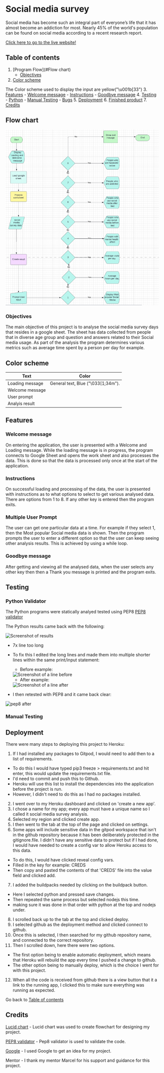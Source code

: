# Social media survey

Social media has become such an integral part of everyone’s life that it has almost become an addiction for most. Nearly 45% of the world's population can be found on social media according to a recent research report.

[Click here to go to the live website!](https://social-media-survey-analysis.herokuapp.com/)
## Table of contents 

1. [Program Flow](#Flow chart)
    - [Objectives](#objectives)
2. [Color scheme](#color-scheme)

The Color scheme used to display the input are yellow("\u001b[33") 
3. [Features](#features)
    - [Welcome message](#welcome-message)
    - [Instructions](#instructions) 
    - [Goodbye message](#goodbye-message)
4. [Testing](#testing)
    - [Python](#python-validator)
    - [Manual Testing](#manual-testing)
    - [Bugs](#bugs)
5. [Deployment](#deployment)
6. [Finished product](#finished-product)
7. [Credits](#credits)
    
## Flow chart

<img src="flow-chart.png">

### Objectives

The main objective of this project is to analyse the social media survey days that resides in a google sheet. The sheet has data collected from people that in diverse age group and question and answers related to their Social media usage. As part of the analysis the program determines various metrics such as average time spent by a person per day for example.

## Color scheme

Text | Color 
--- | --- 
Loading message | General text, Blue ("\033[1;34m").
Welcome message | 
User prompt | 
Analyis result |

## Features

### Welcome message
On entering the application, the user is presented with a Welcome and Loading message. While the loading message is in progress, the program connects to Google Sheet and opens the work sheet and also processes the data. This is done so that the data is processed only once at the start of the application.


### Instructions
On successful loading and processing of the data, the user is presented with instructions as to what options to select to get various analysed data. There are options from 1 to 8. If any other key is entered then the program exits.

### Multiple User Prompt
The user can get one particular data at a time. For example if they select 1, then the Most popular Social media data is shown. Then the program prompts the user to enter a different option so that the user can keep seeing other analysis results. This is achieved by using a while loop.

### Goodbye message
After getting and viewing all the analysed data, when the user selects any other key then then a Thank you message is printed and the program exits.

## Testing

### Python Validator
The Python programs were statically analyed tested using PEP8 [PEP8 validator](http://pep8online.com/) 

The Python results came back with the following:

<img src="images/validate.png" alt="Screenshot of results">

- 7x line too long 

- To fix this I edited the long lines and made them into multiple shorter lines within the same print/input statement:
    - Before example:
    <img src="images/lines-before.png" alt="Screenshot of a line before"> 

    - After example:
    <img src="images/lines-after.png" alt="Screenshot of a line after"> 

- I then retested with PEP8 and it came back clear:
<img src="images/all-good.png" alt="pep8 after"> 


### Manual Testing 


## Deployment 

There were many steps to deploying this project to Heroku:

1. If I had installed any packages to Gitpod, I would need to add then to a list of requirements. 
- To do this I would have typed pip3 freeze > requirements.txt and hit enter, this would update the requirements.txt file.
- I'd need to commit and push this to Github.
- Heroku will use this list to install the dependencies into the application before the project is run.
- However, I didn't need to do this as I had no packages installed.
2. I went over to my Heroku dashboard and clicked on 'create a new app'.
3. I chose a name for my app; every app must have a unique name so I called it social media survey analysis.
4. Selected my region and clicked create app. 
5. I then went to the tab at the top of the page and clicked on settings. 
6. Some apps will include sensitive data in the gitpod workspace that isn't in the github repository because it has been deliberately protected in the gitignore.file. I didn't have any sensitive data to protect but if I had done, I would have needed to create a config var to allow Heroku access to this data. 
 - To do this, I would have clicked reveal config vars.
 - Filled in the key for example: CREDS
 - Then copy and pasted the contents of that 'CREDS' file into the value field and clicked add. 
7. I added the buildpacks needed by clicking on the buildpack button.
 - Here I selected python and pressed save changes.
 - Then repeated the same process but selected nodejs this time.
 - making sure it was done in that order with python at the top and nodejs under.
8. I scrolled back up to the tab at the top and clicked deploy.
9. I selected github as the deployment method and clicked connect to github.
10. Once this is selected, I then searched for my github repository name, and connected to the correct repository.
11. Then I scrolled down, here there were two options.
 - The first option being to enable automatic deployment, which means that Heroku will rebuild the app every time I pushed a change to github.
 - The other option being to manually deploy, which is the choice I went for with this project.
12. When all the code is received from github there is a view button that it a link to the running app, I clicked this to make sure everything was running as expected.

Go back to [Table of contents](#table-of-contents)
## Credits 

[Lucid chart](https://www.lucidchart.com/pages/) - Lucid chart was used to create flowchart for designing my project.

[PEP8 validator](http://pep8online.com/) - Pep8 validator is used to validate the code.

[Google](https://www.google.ie/) - I used Google to get an idea for my project.

Mentor - I thank my mentor Marcel for his support and guidance for this project.  
